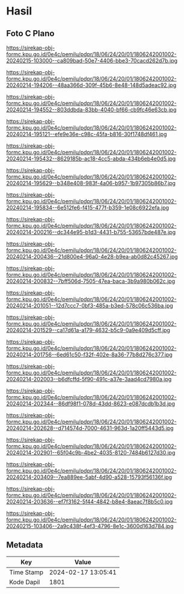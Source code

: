 # Hasil

## Foto C Plano

https://sirekap-obj-formc.kpu.go.id/0e4c/pemilu/pdpr/18/06/24/20/01/1806242001002-20240215-103000--ca809bad-50e7-4406-bbe3-70cacd262d7b.jpg

https://sirekap-obj-formc.kpu.go.id/0e4c/pemilu/pdpr/18/06/24/20/01/1806242001002-20240214-194206--48aa366d-309f-45b6-8e48-148d5adeac92.jpg

https://sirekap-obj-formc.kpu.go.id/0e4c/pemilu/pdpr/18/06/24/20/01/1806242001002-20240214-194552--803ddbda-83bb-4040-bf66-cb9fc46e63cb.jpg

https://sirekap-obj-formc.kpu.go.id/0e4c/pemilu/pdpr/18/06/24/20/01/1806242001002-20240214-195121--efe9e36e-c98c-45fa-b816-30f1748df461.jpg

https://sirekap-obj-formc.kpu.go.id/0e4c/pemilu/pdpr/18/06/24/20/01/1806242001002-20240214-195432--8629185b-ac18-4cc5-abda-434b6eb4e0d5.jpg

https://sirekap-obj-formc.kpu.go.id/0e4c/pemilu/pdpr/18/06/24/20/01/1806242001002-20240214-195629--b348e408-983f-4a06-b957-1b97305b86b7.jpg

https://sirekap-obj-formc.kpu.go.id/0e4c/pemilu/pdpr/18/06/24/20/01/1806242001002-20240214-195834--6e512fe6-f415-477f-b359-1e08c6922efa.jpg

https://sirekap-obj-formc.kpu.go.id/0e4c/pemilu/pdpr/18/06/24/20/01/1806242001002-20240214-200216--dc344e95-b1d3-4431-b755-53657bde487e.jpg

https://sirekap-obj-formc.kpu.go.id/0e4c/pemilu/pdpr/18/06/24/20/01/1806242001002-20240214-200436--21d800e4-96a0-4e28-b9ea-ab0d82c45267.jpg

https://sirekap-obj-formc.kpu.go.id/0e4c/pemilu/pdpr/18/06/24/20/01/1806242001002-20240214-200832--7bff506d-7505-47ea-baca-3b9a980b062c.jpg

https://sirekap-obj-formc.kpu.go.id/0e4c/pemilu/pdpr/18/06/24/20/01/1806242001002-20240214-201051--12d7ccc7-0bf3-485a-b3ed-578c06c536ba.jpg

https://sirekap-obj-formc.kpu.go.id/0e4c/pemilu/pdpr/18/06/24/20/01/1806242001002-20240214-201529--ca17d61a-a179-4632-b5c9-0a9e409d5cff.jpg

https://sirekap-obj-formc.kpu.go.id/0e4c/pemilu/pdpr/18/06/24/20/01/1806242001002-20240214-201756--6ed61c50-f32f-402e-8a36-77b8d276c377.jpg

https://sirekap-obj-formc.kpu.go.id/0e4c/pemilu/pdpr/18/06/24/20/01/1806242001002-20240214-202003--b6dfcffd-5f90-491c-a37e-3aad4cd7980a.jpg

https://sirekap-obj-formc.kpu.go.id/0e4c/pemilu/pdpr/18/06/24/20/01/1806242001002-20240214-202344--86df98f1-078d-43dd-8623-e087dcdb1b3d.jpg

https://sirekap-obj-formc.kpu.go.id/0e4c/pemilu/pdpr/18/06/24/20/01/1806242001002-20240214-202628--d714574d-7000-4631-963d-1a20ff5443d5.jpg

https://sirekap-obj-formc.kpu.go.id/0e4c/pemilu/pdpr/18/06/24/20/01/1806242001002-20240214-202901--65f04c9b-4be2-4035-8120-7484b6127d30.jpg

https://sirekap-obj-formc.kpu.go.id/0e4c/pemilu/pdpr/18/06/24/20/01/1806242001002-20240214-203409--7ea889ee-5abf-4d90-a528-15793f56136f.jpg

https://sirekap-obj-formc.kpu.go.id/0e4c/pemilu/pdpr/18/06/24/20/01/1806242001002-20240214-203636--ef7f3162-5f44-4842-b8e4-8aeac7f8b5c0.jpg

https://sirekap-obj-formc.kpu.go.id/0e4c/pemilu/pdpr/18/06/24/20/01/1806242001002-20240215-103406--2a9c438f-4ef3-4796-8e1c-3600d163d784.jpg


## Metadata

| Key        | Value               |
| ---------- | ------------------- |
| Time Stamp | 2024-02-17 13:05:41 |
| Kode Dapil | 1801                |



